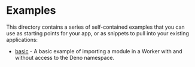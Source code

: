 # Examples

This directory contains a series of self-contained examples that you can use as starting points for your app, or as snippets to pull into your existing applications:

- [basic](./basic) - A basic example of importing a module in a Worker with and without access to the Deno namespace.
